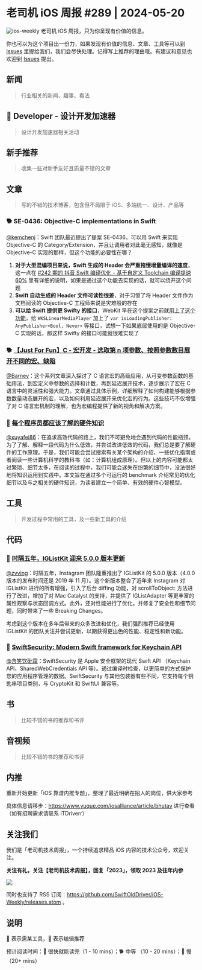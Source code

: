 # 老司机 iOS 周报 #289 | 2024-05-20

![ios-weekly](https://github.com/SwiftOldDriver/iOS-Weekly/blob/master/assets/ios-weekly.png?raw=true)
老司机 iOS 周报，只为你呈现有价值的信息。

你也可以为这个项目出一份力，如果发现有价值的信息、文章、工具等可以到 [Issues](https://github.com/SwiftOldDriver/iOS-Weekly/issues) 里提给我们，我们会尽快处理。记得写上推荐的理由哦。有建议和意见也欢迎到 [Issues](https://github.com/SwiftOldDriver/iOS-Weekly/issues) 提出。

## 新闻

> 行业相关的新闻、趣事、看法

##  Developer - 设计开发加速器

> 设计开发加速器相关活动

## 新手推荐

> 收集一些对新手友好且质量不错的文章

## 文章

> 写的不错的技术博客，包含但不局限于 iOS、多端统一、设计、产品等

### 🐕 SE-0436: Objective-C implementations in Swift

[@kemchenj](https://kemchenj.github.io/)：Swift 团队最近提出了提案 SE-0436，可以用 Swift 来实现 Objective-C 的 Category/Extension，并且让调用者对此毫无感知，就像是 Objective-C 实现的那样，但这个功能的必要性在哪？

1. **对于大型混编项目来说，Swift 生成的 Header 会严重拖慢增量编译的速度**，这一点在 [#242 期的 抖音 Swift 编译优化 - 基于自定义 Toolchain 编译提速 60%](https://github.com/SwiftOldDriver/iOS-Weekly/blob/61670ff7475638f2476c9d302cf39d3c9bd86be1/Reports/2023/%23242-2023.04.24.md?plain=1#L28C4-L28C4) 里有详细的说明，如果是通过这个功能去实现的话，就可以绕开这个问题
2. **Swift 自动生成的 Header 文件可读性很差**，对于习惯了将 Header 文件作为文档阅读的 Objective-C 工程师来说是灾难般的存在
3. **可以给 Swift 提供更 Swifty 的接口**，WebKit 早在这个提案之前就[用上了这个功能](https://github.com/WebKit/WebKit/blob/4de0f4880b7b12b8f995bfbe480b41503219ab67/Source/WebKit/WebKitSwift/LinearMediaKit/LinearMediaPlayer.swift#L134)，给 `WKSLinearMediaPlayer` 加上了 `var isLoadingPublisher: AnyPublisher<Bool, Never>` 等接口，试想一下如果底层使用的是 Objective-C 实现的话，那这样 Swifty 的接口可能就很难实现了

### 🐕 [【Just For Fun】C - 宏开发 - 选取第 n 项参数、按照参数数目展开不同的宏、缺陷](https://zhuanlan.zhihu.com/p/61152480)

[@Barney](https://github.com/BarneyZhaoooo~)：这个系列文章深入探讨了 C 语言宏的高级应用，从可变参数函数的基础用法，到宏定义中参数的选择和计数，再到延迟展开技术，逐步展示了宏在 C 语言中的灵活性和强大能力。文章通过具体示例，详细解释了如何构建能够根据参数数量动态展开的宏，以及如何利用延迟展开来优化宏的行为。这些技巧不仅增强了对 C 语言宏机制的理解，也为宏编程提供了新的视角和解决方案。

### 🐢 [每个程序员都应该了解的硬件知识](https://mp.weixin.qq.com/s/Ol9J1ZWevHSjP2ZIyidK-g)

[@xuyafei86](https://github.com/xiaofei86)：在追求高效代码的路上，我们不可避免地会遇到代码的性能瓶颈。为了了解、解释一段代码为什么低效，并尝试改进低效的代码，我们总是要了解硬件的工作原理。于是，我们可能会尝试搜索有关某个架构的介绍、一些优化指南或者阅读一些计算机科学的教科书（如：计算机组成原理）。但以上的内容可能都太过繁琐、细节太多，在阅读的过程中，我们可能会迷失在纷繁的细节中，没法很好地将知识运用到实践中。本文旨在通过多个可运行的 benchmark 介绍常见的优化细节以及与之相关的硬件知识，为读者建立一个简单、有效的硬件心智模型。

## 工具

> 开发过程中常用的工具，及一些新工具的介绍

## 代码

### 🐎 [时隔五年，IGListKit 迎来 5.0.0 版本更新](https://github.com/Instagram/IGListKit/releases/tag/5.0.0)

[@zvving](https://github.com/zvving/)：时隔五年，Instagram 团队隆重推出了 IGListKit 的 5.0.0 版本（4.0.0 版本的发布时间还是 2019 年 11 月）。这个新版本整合了近年来 Instagram 对 IGListKit 进行的所有增强，引入了后台 diffing 功能，对 scrollToObject: 方法进行了改进，增加了对 Mac Catalyst 的支持，并提供了 IGListAdapter 等更丰富的属性观察与状态回调方式。此外，还对性能进行了优化，并修复了安全性和细节问题，同时带来了一些 Breaking Changes。

考虑到这个版本在多年后带来的众多改进和优化，我们强烈推荐已经使用 IGListKit 的团队关注并尝试更新，以期获得更出色的性能、稳定性和新功能。

### 🐎 [SwiftSecurity: Modern Swift framework for Keychain API](https://github.com/dm-zharov/swift-security)

[@含笑饮砒霜](https://weibo.com/chinafishnews/)：SwiftSecurity 是 Apple 安全框架的现代 Swift API （Keychain API、SharedWebCredentials API 等）。通过编译时检查，以更简单的方式保护您的应用程序管理的数据。SwiftSecurity 与其他包装器有些不同，它支持每个钥匙串项目类别，与 CryptoKit 和 SwiftUI 兼容等。

## 书

> 比较不错的书的推荐和书评

## 音视频

> 比较不错的书的推荐和书评

## 内推

重新开始更新「iOS 靠谱内推专题」，整理了最近明确在招人的岗位，供大家参考

具体信息请移步：https://www.yuque.com/iosalliance/article/bhutav 进行查看（如有招聘需求请联系 iTDriverr）

## 关注我们

我们是「老司机技术周报」，一个持续追求精品 iOS 内容的技术公众号，欢迎关注。

**关注有礼，关注【老司机技术周报】，回复「2023」，领取 2023 及往年内参**

![](https://github.com/SwiftOldDriver/iOS-Weekly/blob/master/assets/qrcode_for_wechat.jpg?raw=true)

同时也支持了 RSS 订阅：https://github.com/SwiftOldDriver/iOS-Weekly/releases.atom 。

## 说明

🚧 表示需某工具，🌟 表示编辑推荐

预计阅读时间：🐎 很快就能读完（1 - 10 mins）；🐕 中等 （10 - 20 mins）；🐢 慢（20+ mins）

